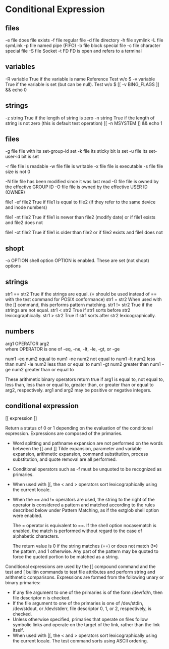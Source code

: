 # Conditional Expression


## files
-e file	does file exists
-f file	regular file
-d file	directory
-h file	symlink
-L file	symLink
-p file	named pipe (FIFO)
-b file	block special file
-c file	character special file
-S file	Socket
-t FD	  FD is open and refers to a terminal



## variables
-R variable		True if the variable is name Reference
                  Test w/o $
-v variable		True if the variable is set
                  (but can be null). Test w/o $
                  [[ -v BING_FLAGS ]] && echo 0

## strings
-z string		True if the length of string is zero
-n string		True if the length of string is not zero
                  (this is default test operation)
                  [[ -n MSYSTEM ]] && echo 1


## files
-g file	file with its set-group-id set
-k file	its sticky bit is set
-u file	its set-user-id bit is set

-r file	file is readable
-w file	file is writable
-x file	file is executable
-s file	file size is not 0

-N file	file has been modified since it was last read
-G file	file is owned by the effective GROUP ID
-O file	file is owned by the effective USER ID (OWNER)


file1 -ef file2		True if file1 is equal to file2
				(if they refer to the same device and inode numbers)

file1 -nt file2		True if file1 is newer than file2 (modify date)
				or if file1 exists and file2 does not

file1 -ot file2		True if file1 is older than file2
				or if file2 exists and file1 does not

## shopt

-o OPTION 	shell option OPTION is enabled. These are set (not shopt) options


## strings
str1 == str2	True if the strings are equal. (= should be used instead of == with the test command for POSIX conformance)
str1 = str2	      When used with the [[ command, this performs pattern matching.
str1 != str2	True if the strings are not equal.
str1 < str2 	True if str1 sorts before str2 lexicographically.
str1 > str2	      True if str1 sorts after str2 lexicographically.


## numbers
arg1 OPERATOR arg2   
where OPERATOR is one of -eq, -ne, -lt, -le, -gt, or -ge

num1 -eq num2     equal to
num1 -ne num2     not equal to
num1 -lt num2     less than
num1 -le num2     less than or equal to
num1 -gt num2     greater than
num1 -ge num2     greater than or equal to

These arithmetic binary operators return true if arg1 is equal to, not equal to, less than, 
less than or equal to, greater than, or greater than or equal to arg2, respectively. 
arg1 and arg2 may be positive or negative integers.


## conditional expression

[[ expression ]]

Return a status of 0 or 1 depending on the evaluation of the conditional expression. Expressions are composed of the primaries.

* Word splitting and pathname expansion are not performed on the words between the [[ and ]]
  Tilde expansion, parameter and variable expansion, arithmetic expansion, command substitution, 
  process substitution, and quote removal are all performed.
* Conditional operators such as -f must be unquoted to be recognized as primaries.
* When used with [[, the < and > operators sort lexicographically using the current locale.

* When the == and != operators are used, the string to the right of the operator is considered a pattern and
  matched according to the rules described below under Pattern Matching, as if the extglob shell option were enabled.
  
  The = operator is equivalent to ==. If the shell option nocasematch is enabled, 
  the match is performed without regard to the case of alphabetic characters. 

  The return value is 0 if the string matches (==) or does not match (!=) the pattern, and 1 otherwise. 
  Any part of the pattern may be quoted to force the quoted portion to be matched as a string.


Conditional expressions are used by the [[ compound command and the test and [ builtin 
commands to test file attributes and perform string and arithmetic comparisons.
Expressions are formed from the following unary or binary primaries:
* If any file argument to one of the primaries is of the form /dev/fd/n, then file descriptor n is checked. 
* If the file argument to one of the primaries is one of /dev/stdin, /dev/stdout, or /dev/stderr,
  file descriptor 0, 1, or 2, respectively, is checked.
* Unless otherwise specified, primaries that operate on files follow symbolic links and 
  operate on the target of the link, rather than the link itself.
* When used with [[, the < and > operators sort lexicographically using the current locale. 
  The test command sorts using ASCII ordering.
